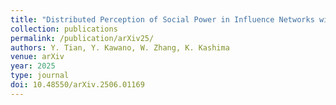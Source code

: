 ```yaml
---
title: "Distributed Perception of Social Power in Influence Networks with Stubborn Individuals"
collection: publications
permalink: /publication/arXiv25/
authors: Y. Tian, Y. Kawano, W. Zhang, K. Kashima
venue: arXiv
year: 2025
type: journal
doi: 10.48550/arXiv.2506.01169
---
```

